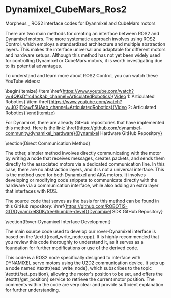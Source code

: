 # Dynamixel_CubeMars_Ros2
Morpheus _ ROS2 interface codes for Dyanmixel and CubeMars motors



There are two main methods for creating an interface between ROS2 and Dynamixel motors. The more systematic approach involves using ROS2 Control, which employs a standardized architecture and multiple abstraction layers. This makes the interface universal and adaptable for different motors and hardware setups. Although this method has not yet been widely used for controlling Dynamixel or CubeMars motors, it is worth investigating due to its potential advantages.

To understand and learn more about ROS2 Control, you can watch these YouTube videos:

\begin{itemize}
    \item \href{https://www.youtube.com/watch?v=4QKsDf1c4hc&ab_channel=ArticulatedRobotics}{Video 1: Articulated Robotics}
    \item \href{https://www.youtube.com/watch?v=J02jEKawE5U&ab_channel=ArticulatedRobotics}{Video 2: Articulated Robotics}
\end{itemize}

For Dynamixel, there are already GitHub repositories that have implemented this method. Here is the link:
\href{https://github.com/dynamixel-community/dynamixel_hardware}{Dynamixel Hardware GitHub Repository}

\section{Direct Communication Method}

The other, simpler method involves directly communicating with the motor by writing a node that receives messages, creates packets, and sends them directly to the associated motors via a dedicated communication line. In this case, there are no abstraction layers, and it is not a universal interface. This is the method used for both Dynamixel and AKA motors. It involves developing or modifying code snippets to communicate directly with the hardware via a communication interface, while also adding an extra layer that interfaces with ROS.

The source code that serves as the basis for this method can be found in this GitHub repository:
\href{https://github.com/ROBOTIS-GIT/DynamixelSDK/tree/humble-devel}{Dynamixel SDK GitHub Repository}

\section{Rover-Dynamixel Interface Development}

The main source code used to develop our rover-Dynamixel interface is based on the \texttt{read\_write\_node.cpp}. It is highly recommended that you review this code thoroughly to understand it, as it serves as a foundation for further modifications or use of the derived code.

This code is a ROS2 node specifically designed to interface with DYNAMIXEL servo motors using the U2D2 communication device. It sets up a node named \texttt{read\_write\_node}, which subscribes to the topic \texttt{/set\_position}, allowing the motor's position to be set, and offers the \texttt{/get\_position} service to retrieve the current motor position. The comments within the code are very clear and provide sufficient explanation for further understanding.

